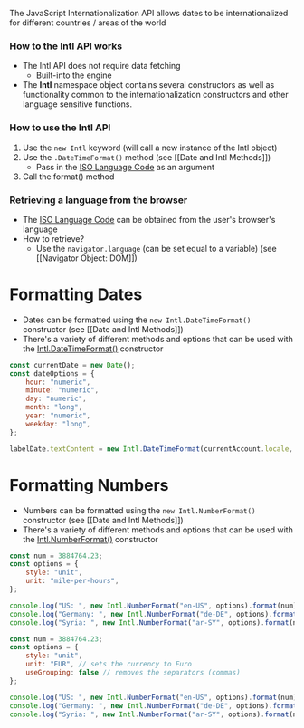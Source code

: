 The JavaScript Internationalization API allows dates to be internationalized for different countries / areas of the world

### How to the Intl API works
* The Intl API does not require data fetching
	* Built-into the engine
* The **Intl** namespace object contains several constructors as well as functionality common to the internationalization constructors and other language sensitive functions. 

### How to use the Intl API
1) Use the `new Intl` keyword (will call a new instance of the Intl object)
2) Use the `.DateTimeFormat()` method (see [[Date and Intl Methods]])
	* Pass in the [ISO Language Code](http://www.lingoes.net/en/translator/langcode.htm) as an argument 
3) Call the format() method

### Retrieving a language from the browser
* The [ISO Language Code](http://www.lingoes.net/en/translator/langcode.htm) can be obtained from the user's browser's language 
* How to retrieve?
	* Use the `navigator.language` (can be set equal to a variable) (see [[Navigator Object: DOM]])

# Formatting Dates
* Dates can be formatted using the `new Intl.DateTimeFormat()` constructor (see [[Date and Intl Methods]])
* There's a variety of different methods and options that can be used with the [Intl.DateTimeFormat()](https://developer.mozilla.org/en-US/docs/Web/JavaScript/Reference/Global_Objects/Intl/DateTimeFormat/DateTimeFormat) constructor
```js
const currentDate = new Date();
const dateOptions = {
	hour: "numeric",
	minute: "numeric",
	day: "numeric",
	month: "long",
	year: "numeric",
	weekday: "long",
};

labelDate.textContent = new Intl.DateTimeFormat(currentAccount.locale, dateOptions).format(currentDate);
```

# Formatting Numbers
* Numbers can be formatted using the `new Intl.NumberFormat()` constructor (see [[Date and Intl Methods]])
* There's a variety of different methods and options that can be used with the [Intl.NumberFormat()](https://developer.mozilla.org/en-US/docs/Web/JavaScript/Reference/Global_Objects/Intl/NumberFormat/NumberFormat) constructor
```js
const num = 3884764.23;
const options = {
	style: "unit",
	unit: "mile-per-hours",
};

console.log("US: ", new Intl.NumberFormat("en-US", options).format(num));
console.log("Germany: ", new Intl.NumberFormat("de-DE", options).format(num));
console.log("Syria: ", new Intl.NumberFormat("ar-SY", options).format(num));
```

```js
const num = 3884764.23;
const options = {
	style: "unit", 
	unit: "EUR", // sets the currency to Euro
	useGrouping: false // removes the separators (commas)
};

console.log("US: ", new Intl.NumberFormat("en-US", options).format(num));
console.log("Germany: ", new Intl.NumberFormat("de-DE", options).format(num));
console.log("Syria: ", new Intl.NumberFormat("ar-SY", options).format(num));
```

